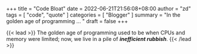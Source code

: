 +++
title =  "Code Bloat"
date = 2022-06-21T21:56:08+08:00
author = "zd"
tags = [ "code", "quote" ]
categories = [ "Blogger" ]
summary = "In the golden age of programming ... "
draft = false
+++

{{< lead >}}
The golden age of programming used to be when CPUs and memory were limited; now, we live in a pile of ***inefficient rubbish***.
{{< /lead >}}

